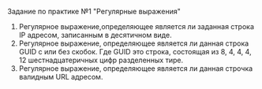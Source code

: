 Задание по практике №1 "Регулярные выражения"

1. Регулярное выражение,определяющее является ли заданная строка IP адресом, записанным в десятичном виде.
2. Регулярное выражение, определяющее является ли данная строка GUID с или без скобок. Где GUID это строка, состоящая из 8, 4, 4, 4, 12 шестнадцатеричных цифр разделенных тире.
3. Регулярное выражение, определяющее является ли данная строчка валидным URL адресом.
